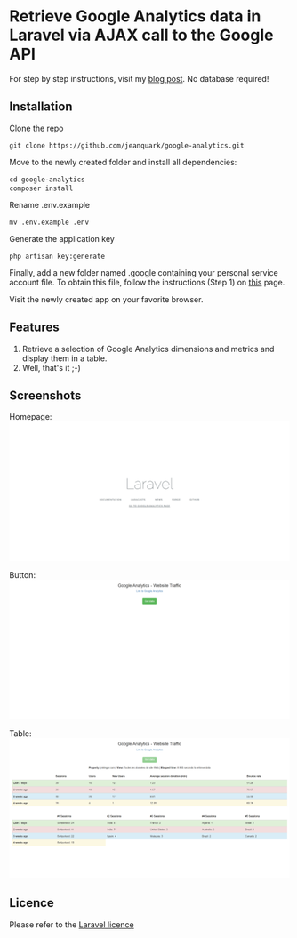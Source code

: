 # Retrieve Google Analytics data in Laravel via AJAX call to the Google API

For step by step instructions, visit my [blog post](http://www.jmkleger.com/post/retrieve-analytics-data-in-laravel-via-ajax-call-to-the-google-api).
No database required!


## Installation

Clone the repo
```
git clone https://github.com/jeanquark/google-analytics.git
```

Move to the newly created folder and install all dependencies:
```
cd google-analytics
composer install
```

Rename .env.example
```
mv .env.example .env
```

Generate the application key 
```
php artisan key:generate
```

Finally, add a new folder named .google containing your personal service account file. To obtain this file, follow the instructions (Step 1) on [this](https://developers.google.com/analytics/devguides/reporting/core/v3/quickstart/service-php) page.

Visit the newly created app on your favorite browser.

## Features
1. Retrieve a selection of Google Analytics dimensions and metrics and display them in a table.
2. Well, that's it ;-)

## Screenshots

Homepage:
![homepage](https://github.com/jeanquark/google-analytics/raw/master/public/homepage.png "Homepage")

Button:
![analytics](https://github.com/jeanquark/google-analytics/raw/master/public/analytics.png "analytics")

Table:
![table](https://github.com/jeanquark/google-analytics/raw/master/public/table.png "table")

## Licence

Please refer to the [Laravel licence](https://opensource.org/licenses/MIT)
